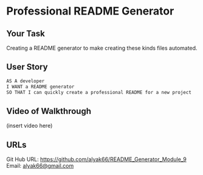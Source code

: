 # Professional README Generator

## Your Task

Creating a README generator to make creating these kinds files automated. 


## User Story

```md
AS A developer
I WANT a README generator
SO THAT I can quickly create a professional README for a new project
```

## Video of Walkthrough

(insert video here)

## URLs
Git Hub URL: https://github.com/alyak66/README_Generator_Module_9
Email: alyak66@gmail.com
